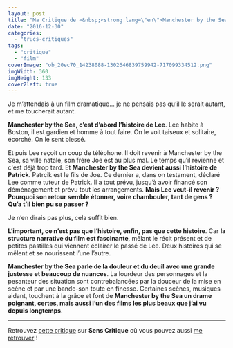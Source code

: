 ```yaml
---
layout: post
title: "Ma Critique de «&nbsp;<strong lang=\"en\">Manchester by the Sea</strong>&nbsp;»"
date: "2016-12-30"
categories: 
  - "trucs-critiques"
tags: 
  - "critique"
  - "film"
coverImage: "ob_20ec70_14238088-1302646839759942-717099334512.png"
imgWidth: 360
imgHeight: 133
cover2left: true
---
```


Je m’attendais à un film dramatique... je ne pensais pas qu’il le serait autant, et me toucherait autant.

**Manchester by the Sea, c’est d’abord l’histoire de Lee**. Lee habite à Boston, il est gardien et homme à tout faire. On le voit taiseux et solitaire, écorché. On le sent blessé.

Et puis Lee reçoit un coup de téléphone. Il doit revenir à Manchester by the Sea, sa ville natale, son frère Joe est au plus mal. Le temps qu’il revienne et c'est déjà trop tard. Et **Manchester by the Sea devient aussi l’histoire de Patrick**. Patrcik est le fils de Joe. Ce dernier a, dans on testament, déclaré Lee comme tuteur de Patrick. Il a tout prévu, jusqu’à avoir financé son déménagement et prévu tout les arrangements. **Mais Lee veut-il revenir ? Pourquoi son retour semble étonner, voire chambouler, tant de gens ? Qu’a t’il bien pu se passer ?**

Je n’en dirais pas plus, cela suffit bien.

**L’important, ce n’est pas que l’histoire, enfin, pas que cette histoire**. Car **la structure narrative du film est fascinante**, mêlant le récit présent et de petites pastilles qui viennent éclairer le passé de Lee. Deux histoires qui se mêlent et se nourissent l’une l’autre.

**Manchester by the Sea parle de la douleur et du deuil avec une grande justesse et beaucoup de nuances**. La lourdeur des personnages et la pesanteur des situation sont contrebalancées par la douceur de la mise en scène et par une bande-son toute en finesse. Certaines scènes, musiques aidant, touchent à la grâce et font de **Manchester by the Sea un drame poignant, certes, mais aussi l’un des films les plus beaux que j’ai vu depuis longtemps**.

* * *

Retrouvez [cette critique](http://www.senscritique.com/film/Manchester_by_the_Sea/critique/114900745) sur **Sens Critique** où vous pouvez aussi [me retrouver](http://www.senscritique.com/Arnaud_Malon) !
